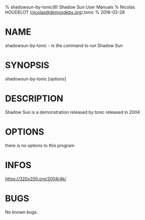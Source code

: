 % shadowsun-by-tonic(6) Shadow Sun User Manuals
% Nicolas HOUDELOT (nicolas@demosdebs.org),tonic
% 2016-02-28

# NAME
shadowsun-by-tonic - is the command to run Shadow Sun 

# SYNOPSIS
shadowsun-by-tonic [*options*]

# DESCRIPTION
Shadow Sun  is a demonstration released by tonic released in 2004

# OPTIONS
there is no options to this program

# INFOS
https://320x200.org/2004/4k/

# BUGS
No known bugs.
